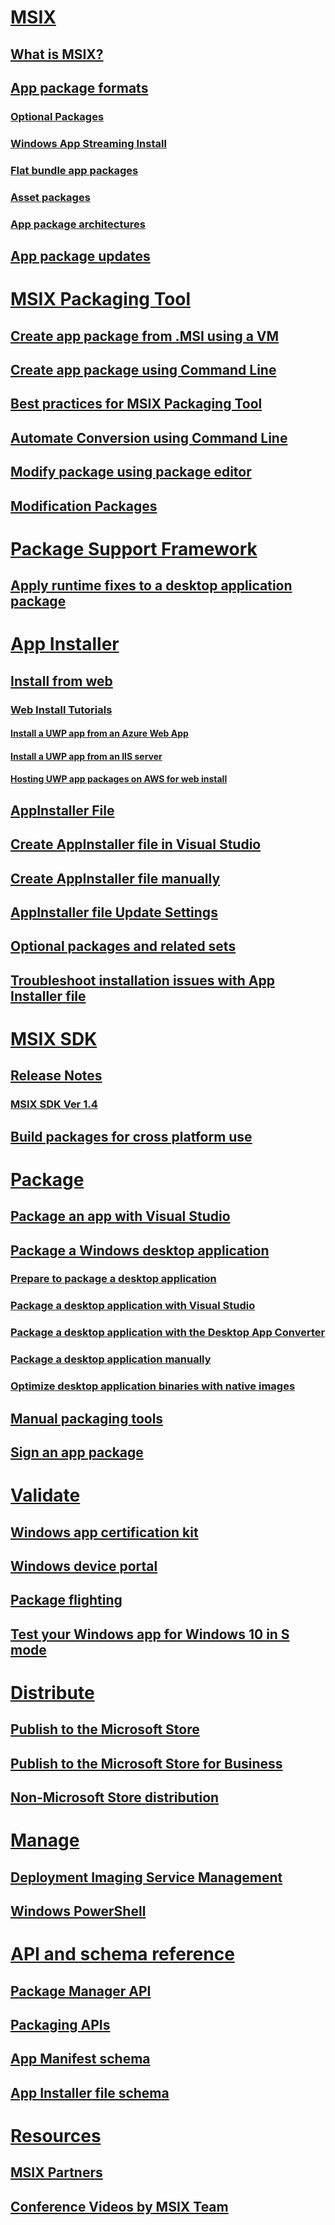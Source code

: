 # [MSIX](index.md)
## [What is MSIX?](overview.md)
## [App package formats](https://docs.microsoft.com/en-us/windows/uwp/launch-resume/extend-your-app-with-services-extensions-packages?context=/windows/msix/render)
### [Optional Packages](https://docs.microsoft.com/windows/uwp/packaging/optional-packages?context=/windows/msix/render)
### [Windows App Streaming Install](https://docs.microsoft.com/windows/uwp/packaging/streaming-install?context=/windows/msix/render)
### [Flat bundle app packages](https://docs.microsoft.com/en-us/windows/uwp/packaging/flat-bundles?context=/windows/msix/render)
### [Asset packages](https://docs.microsoft.com/en-us/windows/uwp/packaging/asset-packages?context=/windows/msix/render)
### [App package architectures](https://docs.microsoft.com/windows/uwp/packaging/device-architecture?context=/windows/msix/render)
## [App package updates](app-package-updates.md)

# [MSIX Packaging Tool](mpt-overview.md)
## [Create app package from .MSI using a VM](packaging-tool/create-app-package-MSI-VM.md)
## [Create app package using Command Line](packaging-tool/package-conversion-cli.md)
## [Best practices for MSIX Packaging Tool](mpt-best-practices.md)
## [Automate Conversion using Command Line](packaging-tool/automate-conversion.md)
## [Modify package using package editor](packaging-tool/package-editor.md)
## [Modification Packages](modification-packages.md)

# [Package Support Framework](package-support-framework-overview.md)
## [Apply runtime fixes to a desktop application package](https://docs.microsoft.com/windows/uwp/porting/package-support-framework?context=/windows/msix/render)

# [App Installer](app-installer/app-installer-root.md)
## [Install from web](app-installer/installing-windows10-apps-web.md)
### [Web Install Tutorials]()
#### [Install a UWP app from an Azure Web App](app-installer/web-install-azure.md)
#### [Install a UWP app from an IIS server](app-installer/web-install-IIS.md)
#### [Hosting UWP app packages on AWS for web install](app-installer/web-install-aws.md)
## [AppInstaller File](app-installer/app-installer-file-overview.md)
## [Create AppInstaller file in Visual Studio](app-installer/create-appinstallerfile-vs.md)
## [Create AppInstaller file manually](app-installer/how-to-create-appinstaller-file.md)
## [AppInstaller file Update Settings](app-installer/update-settings.md)
## [Optional packages and related sets](app-installer/install-related-set.md)
## [Troubleshoot installation issues with App Installer file](app-installer/troubleshoot-appinstaller-issues.md)

# [MSIX SDK](sdk-overview.md)
## [Release Notes]()
### [MSIX SDK Ver 1.4](sdk-release-notes-1.4.md)
## [Build packages for cross platform use](sdk-guidance.md)

# [Package]()
## [Package an app with Visual Studio](https://docs.microsoft.com/windows/uwp/packaging/packaging-uwp-apps?context=/windows/msix/render)
## [Package a Windows desktop application](https://docs.microsoft.com/windows/uwp/porting/desktop-to-uwp-packaging-dot-net?context=/windows/msix/render)
### [Prepare to package a desktop application](https://docs.microsoft.com/windows/uwp/porting/desktop-to-uwp-prepare?context=/windows/msix/render)
### [Package a desktop application with Visual Studio](https://docs.microsoft.com/windows/uwp/porting/desktop-to-uwp-packaging-dot-net?context=/windows/msix/render)
### [Package a desktop application with the Desktop App Converter](https://docs.microsoft.com/windows/uwp/porting/desktop-to-uwp-run-desktop-app-converter?context=/windows/msix/render)
### [Package a desktop application manually](https://docs.microsoft.com/windows/uwp/porting/desktop-to-uwp-manual-conversion?context=/windows/msix/render)
### [Optimize desktop application binaries with native images](https://docs.microsoft.com/windows/uwp/porting/desktop-to-uwp-r2r?context=/windows/msix/render)
## [Manual packaging tools](https://docs.microsoft.com/windows/uwp/packaging/manual-packaging-root?context=/windows/msix/render)
## [Sign an app package](https://docs.microsoft.com/windows/uwp/packaging/sign-app-package-using-signtool?context=/windows/msix/render)

# [Validate]()
## [Windows app certification kit](https://docs.microsoft.com/windows/uwp/debug-test-perf/windows-app-certification-kit?context=/windows/msix/render)
## [Windows device portal](https://docs.microsoft.com/windows/uwp/debug-test-perf/device-portal?context=/windows/msix/render)
## [Package flighting](https://docs.microsoft.com/windows/uwp/publish/package-flights?context=/windows/msix/render)
## [Test your Windows app for Windows 10 in S mode](https://docs.microsoft.com/windows/uwp/porting/desktop-to-uwp-test-windows-s?context=/windows/msix/render)

# [Distribute]()
## [Publish to the Microsoft Store](https://docs.microsoft.com/windows/uwp/publish/?context=/windows/msix/render)
## [Publish to the Microsoft Store for Business](https://docs.microsoft.com/windows/uwp/publish/distribute-lob-apps-to-enterprises?context=/windows/msix/render)
## [Non-Microsoft Store distribution](https://docs.microsoft.com/windows/uwp/packaging/appinstaller-root?context=/windows/msix/render)

# [Manage]()
## [Deployment Imaging Service Management](https://docs.microsoft.com/windows-hardware/manufacture/desktop/what-is-dism?context=/windows/msix/render)
## [Windows PowerShell](https://docs.microsoft.com/powershell/module/appx/?view=win10-ps?context=/windows/msix/render)

# [API and schema reference]()
## [Package Manager API](https://docs.microsoft.com/uwp/api/windows.management.deployment?context=/windows/msix/render)
## [Packaging APIs](https://docs.microsoft.com/windows/desktop/appxpkg/interfaces?context=/windows/msix/render)
## [App Manifest schema](https://docs.microsoft.com/uwp/schemas/appxpackage/appx-package-manifest?context=/windows/msix/render)
## [App Installer file schema](https://docs.microsoft.com/uwp/schemas/appinstallerschema/app-installer-file?context=/windows/msix/render)

# [Resources]()
## [MSIX Partners](partners.md)
## [Conference Videos by MSIX Team](team-video.md)
